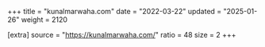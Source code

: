 +++
title = "kunalmarwaha.com"
date = "2022-03-22"
updated = "2025-01-26"
weight = 2120

[extra]
source = "https://kunalmarwaha.com/"
ratio = 48
size = 2
+++
